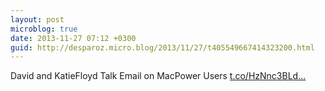 ```yaml
---
layout: post
microblog: true
date: 2013-11-27 07:12 +0300
guid: http://desparoz.micro.blog/2013/11/27/t405549667414323200.html
---
```

David and KatieFloyd Talk Email on MacPower Users [t.co/HzNnc3BLd...](http://t.co/HzNnc3BLdw)
